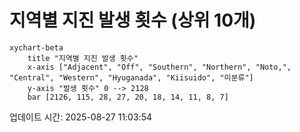 # 지역별 지진 발생 횟수 (상위 10개)

```mermaid
xychart-beta
    title "지역별 지진 발생 횟수"
    x-axis ["Adjacent", "Off", "Southern", "Northern", "Noto,", "Central", "Western", "Hyuganada", "Kiisuido", "미분류"]
    y-axis "발생 횟수" 0 --> 2128
    bar [2126, 115, 28, 27, 20, 18, 14, 11, 8, 7]
```

업데이트 시간: 2025-08-27 11:03:54
